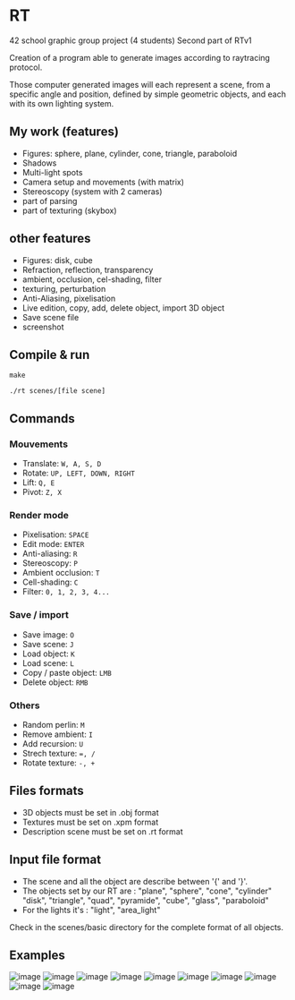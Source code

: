 # RT

42 school graphic group project (4 students)
Second part of RTv1

Creation of a program able to generate images according to raytracing protocol.

Those computer generated images will each represent a scene, from a specific angle and position, defined by simple geometric objects, and each with its own lighting system.

## My work (features)
* Figures: sphere, plane, cylinder, cone, triangle, paraboloid
* Shadows
* Multi-light spots
* Camera setup and movements (with matrix)
* Stereoscopy (system with 2 cameras)
* part of parsing
* part of texturing (skybox)

## other features
* Figures: disk, cube
* Refraction, reflection, transparency
* ambient, occlusion, cel-shading, filter
* texturing, perturbation
* Anti-Aliasing, pixelisation
* Live edition, copy, add, delete object, import 3D object
* Save scene file
* screenshot

## Compile & run
```
make
```
```
./rt scenes/[file scene]
```

 ## Commands
 ### Mouvements
* Translate: `W, A, S, D`
* Rotate: `UP, LEFT, DOWN, RIGHT`
* Lift: `Q, E`
* Pivot: `Z, X`

### Render mode
* Pixelisation: `SPACE`
* Edit mode: `ENTER`
* Anti-aliasing: `R`
* Stereoscopy: `P`
* Ambient occlusion: `T`
* Cell-shading: `C`
* Filter: `0, 1, 2, 3, 4...`

### Save / import
* Save image: `O`
* Save scene: `J`
* Load object: `K`
* Load scene: `L`
* Copy / paste object: `LMB`
* Delete object: `RMB`


### Others
* Random perlin: `M`
* Remove ambient: `I`
* Add recursion: `U`
* Strech texture: `=, /`
* Rotate texture: `-, +`

## Files formats
* 3D objects must be set in .obj format
* Textures must be set on .xpm format
* Description scene must be set on .rt format

## Input file format
* The scene and all the object are describe between '{' and '}'.
* The objects set by our RT are : "plane", "sphere", "cone", "cylinder"
  "disk", "triangle", "quad", "pyramide", "cube", "glass", "paraboloid"
* For the lights it's : "light", "area_light"

Check in the scenes/basic directory for the complete format of all objects.

## Examples

![image](https://user-images.githubusercontent.com/28509576/40065266-afada644-5861-11e8-9905-ed83b6d73ada.png)
![image](https://user-images.githubusercontent.com/28509576/40065288-bdd87456-5861-11e8-8c6d-112981b56992.png)
![image](https://user-images.githubusercontent.com/28509576/40066088-a73b4d48-5863-11e8-9509-a44bc3bf1321.png)
![image](https://user-images.githubusercontent.com/28509576/40065969-523844b8-5863-11e8-8198-d3c7af6ba477.png)
![image](https://user-images.githubusercontent.com/28509576/40065321-cb46d25e-5861-11e8-8cf6-f942255cbd1b.png)
![image](https://user-images.githubusercontent.com/28509576/40065328-ce39996a-5861-11e8-8084-01fba14f16c1.png)
![image](https://user-images.githubusercontent.com/28509576/40066269-0cc70c6a-5864-11e8-8e69-e2ff5c6d152a.png)
![image](https://user-images.githubusercontent.com/28509576/40065338-d3da40d6-5861-11e8-89b9-49773006041b.png)
![image](https://user-images.githubusercontent.com/28509576/40065343-d68c76be-5861-11e8-88bb-c007daecf9a1.png)
![image](https://user-images.githubusercontent.com/28509576/40065345-d907676e-5861-11e8-86e4-35a38a251ac8.png)
